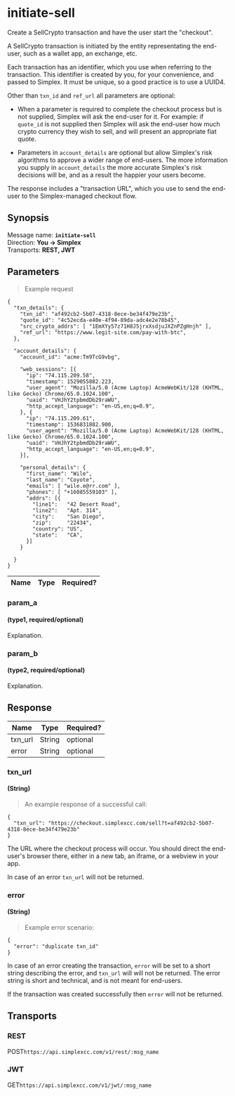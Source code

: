 # initiate-sell #

Create a SellCrypto transaction and have the user start the "checkout".

A SellCrypto transaction is initiated by the entity representating the end-user, such as a wallet app, an exchange, etc.

Each transaction has an identifier, which you use when referring to the transaction. This identifier is created by you, for your convenience, and passed to Simplex. It must be unique, so a good practice is to use a UUID4.

Other than `txn_id` and `ref_url` all parameters are optional:

 * When a parameter is required to complete the checkout process but is not supplied, Simplex will ask the end-user for it. For example: if `quote_id` is not supplied then Simplex will ask the end-user how much crypto currency they wish to sell, and will present an appropriate fiat quote.

 * Parameters in `account_details` are optional but allow Simplex's risk algorithms to approve a wider range of end-users. The more information you supply in `account_details` the more accurate Simplex's risk decisions will be, and as a result the happier your users become.

The response includes a "transaction URL", which you use to send the end-user to the Simplex-managed checkout flow.

## Synopsis ##

Message name: **`initiate-sell`**  
Direction: **You &rarr; Simplex**  
Transports: **REST, JWT**

## Parameters ##

> Example request

```javascript--json
{
  "txn_details": {
    "txn_id": "af492cb2-5b07-4318-8ece-be34f479e23b",
    "quote_id": "4c52ecda-e40e-4f94-89da-adc4e2e78b45",
    "src_crypto_addrs": [ "1EmXYy57z71H8J5jrxXsdjuJXZnPZgHnjh" ],
    "ref_url": "https://www.legit-site.com/pay-with-btc",
  },

  "account_details": {
    "account_id": "acme:Tm9TcG9vbg",

    "web_sessions": [{
      "ip": "74.115.209.58",
      "timestamp": 1529055882.223,
      "user_agent": "Mozilla/5.0 (Acme Laptop) AcmeWebKit/128 (KHTML, like Gecko) Chrome/65.0.1024.100",
      "uaid": "VHJhY2tpbmdDb29raWU",
      "http_accept_language": "en-US,en;q=0.9",
    }, {
      "ip": "74.115.209.61",
      "timestamp": 1536831882.900,
      "user_agent": "Mozilla/5.0 (Acme Laptop) AcmeWebKit/128 (KHTML, like Gecko) Chrome/65.0.1024.100",
      "uaid": "VHJhY2tpbmdDb29raWU",
      "http_accept_language": "en-US,en;q=0.9",
    }],

    "personal_details": {
      "first_name": "Wile",
      "last_name": "Coyote",
      "emails": [ "wile.e@rr.com" ],
      "phones": [ "+16085559103" ],
      "addrs": [{
        "line1":   "42 Desert Road",
        "line2":   "Apt. 314",
        "city":    "San Diego",
        "zip":     "22434",
        "country": "US",
        "state":   "CA",
      }]
    }

  }
}
```

Name | Type | Required? |
---- | ---- | --------- |

### param_a ###
#### (type1, required/optional)

Explanation.

### param_b ###
#### (type2, required/optional)

Explanation.

## Response ##

Name | Type | Required? |
---- | ---- | --------- |
txn_url | String | optional |
error | String | optional |

### txn_url ###
#### (String)

> An example response of a successful call:

```javascript--json
{
  "txn_url": "https://checkout.simplexcc.com/sell?t=af492cb2-5b07-4318-8ece-be34f479e23b"
}
```

The URL where the checkout process will occur. You should direct the end-user's browser there, either in a new tab, an iframe, or a webview in your app.

In case of an error `txn_url` will not be returned.

### error ###
#### (String)

> Example error scenario:

```javascript--json
{
  "error": "duplicate txn_id"
}
```

In case of an error creating the transaction, `error` will be set to a short string describing the error, and `txn_url` will will not be returned. The error string is short and technical, and is not meant for end-users.

If the transaction was created successfully then `error` will not be returned.

## Transports ##

### REST ###

<span class="http-verb http-post">POST</span>`https://api.simplexcc.com/v1/rest/:msg_name`

### JWT ###

<span class="http-verb http-get">GET</span>`https://api.simplexcc.com/v1/jwt/:msg_name`

[modeline]: # ( vim: set ts=2 sw=2 expandtab wrap linebreak: )
